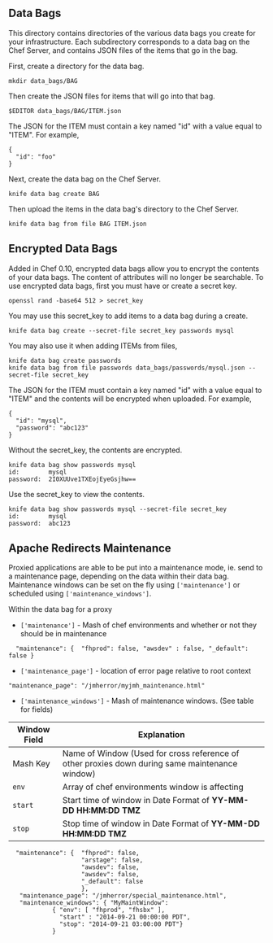 Data Bags
---------

This directory contains directories of the various data bags you create for your infrastructure. Each subdirectory corresponds to a data bag on the Chef Server, and contains JSON files of the items that go in the bag.

First, create a directory for the data bag.

    mkdir data_bags/BAG

Then create the JSON files for items that will go into that bag.

    $EDITOR data_bags/BAG/ITEM.json

The JSON for the ITEM must contain a key named "id" with a value equal to "ITEM". For example,

    {
      "id": "foo"
    }

Next, create the data bag on the Chef Server.

    knife data bag create BAG

Then upload the items in the data bag's directory to the Chef Server.

    knife data bag from file BAG ITEM.json


Encrypted Data Bags
-------------------

Added in Chef 0.10, encrypted data bags allow you to encrypt the contents of your data bags. The content of attributes will no longer be searchable. To use encrypted data bags, first you must have or create a secret key.

    openssl rand -base64 512 > secret_key

You may use this secret_key to add items to a data bag during a create.

    knife data bag create --secret-file secret_key passwords mysql

You may also use it when adding ITEMs from files,

    knife data bag create passwords
    knife data bag from file passwords data_bags/passwords/mysql.json --secret-file secret_key

The JSON for the ITEM must contain a key named "id" with a value equal to "ITEM" and the contents will be encrypted when uploaded. For example,

    {
      "id": "mysql",
      "password": "abc123"
    }

Without the secret_key, the contents are encrypted.

    knife data bag show passwords mysql
    id:        mysql
    password:  2I0XUUve1TXEojEyeGsjhw==

Use the secret_key to view the contents.

    knife data bag show passwords mysql --secret-file secret_key
    id:        mysql
    password:  abc123


Apache Redirects Maintenance 
-----------------------------

Proxied applications are able to be put into a maintenance mode, ie. send to a maintenance page, depending on the data within their data bag.
Maintenance windows can be set on the fly using `['maintenance']` or scheduled using `['maintenance_windows']`.

Within the data bag for a proxy
* `['maintenance']` - Mash of chef environments and whether or not they should be in maintenance
```
  "maintenance": {  "fhprod": false, "awsdev" : false, "_default": false }
```
* `['maintenance_page']` - location of error page relative to root context 
``` 
"maintenance_page": "/jmherror/myjmh_maintenance.html" 
```
* `['maintenance_windows']` - Mash of maintenance windows. (See table for fields)

| Window Field | Explanation |
|---------|-----------|
| Mash Key | Name of Window (Used for cross reference of other proxies down during same maintenance window) |
| `env` | Array of chef environments window is affecting |
|`start`| Start time of window in Date Format of **YY-MM-DD HH:MM:DD TMZ**|
|`stop`| Stop time of window in Date Format of **YY-MM-DD HH:MM:DD TMZ**|


      "maintenance": {  "fhprod": false,
  			     		"arstage": false,
  		    			"awsdev": false,
  		    			"awsdev": false,  					
  		    		    "_default": false 
  		    		    },
       "maintenance_page": "/jmherror/special_maintenance.html",
       "maintenance_windows": { "MyMaintWindow": 
       			{ "env": [ "fhprod", "fhsbx" ], 
       			  "start" : "2014-09-21 00:00:00 PDT", 
       			  "stop": "2014-09-21 03:00:00 PDT"}	
  	     	    }
